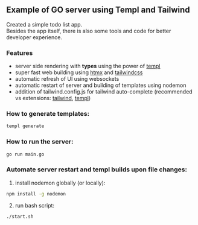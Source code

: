 ## Example of GO server using Templ and Tailwind

Created a simple todo list app.  
Besides the app itself, there is also some tools and code for better developer experience.

### Features

- server side rendering with **types** using the power of [templ](https://github.com/a-h/templ)
- super fast web building using [htmx](https://htmx.org/) and [tailwindcss](https://tailwindcss.com/)
- automatic refresh of UI using websockets
- automatic restart of server and building of templates using nodemon
- addition of tailwind.config.js for tailwind auto-complete (recommended vs extensions: [tailwind](https://marketplace.visualstudio.com/items?itemName=bradlc.vscode-tailwindcss), [templ](https://marketplace.visualstudio.com/items?itemName=a-h.templ))

### How to generate templates:

```bash
templ generate
```

### How to run the server:

```bash
go run main.go
```

### Automate server restart and templ builds upon file changes:

1. install nodemon globally (or locally):

```bash
npm install -g nodemon
```

2. run bash script:

```bash
./start.sh
```
